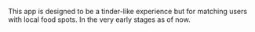 <WORK IN PROGRESS>

This app is designed to be a tinder-like experience but for matching users with local food spots.
In the very early stages as of now.
